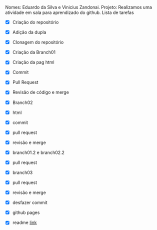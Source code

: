 Nomes: Eduardo da Silva e Vinicius Zandonai.
Projeto: Realizamos uma atividade em sala para aprendizado do github.
Lista de tarefas
- [x] Criação do repositório
- [x] Adição da dupla
- [x] Clonagem do repositório
- [x] Criação da Branch01
- [x] Criação da pag html
- [x] Commit
- [x] Pull Request
- [x] Revisão de código e merge
- [x] Branch02
- [x] html
- [x] commit
- [x] pull request
- [x] revisão e merge
- [x] branch01.2 e branch02.2
- [x] pull request
- [x] branch03
- [x] pull request
- [x] revisão e merge
- [x] desfazer commit
- [x] github pages
- [x] readme
[link](https://viiinicius.github.io/Atividade-01/)
 

